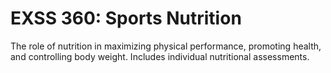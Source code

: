 # EXSS 360: Sports Nutrition

The role of nutrition in maximizing physical performance, promoting health, and controlling body weight. Includes individual nutritional assessments.
